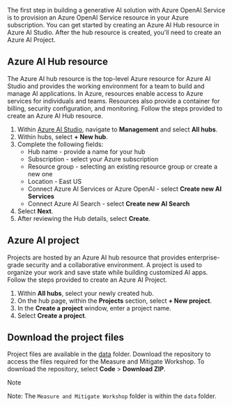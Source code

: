 The first step in building a generative AI solution with Azure OpenAI Service  is to provision an Azure OpenAI Service resource in your Azure subscription. You can get started by creating an Azure AI Hub resource in Azure AI Studio. After the hub resource is created, you'll need to create an Azure AI Project. 

## Azure AI Hub resource

The Azure AI hub resource is the top-level Azure resource for Azure AI Studio and provides the working environment for a team to build and manage AI applications. In Azure, resources enable access to Azure services for individuals and teams. Resources also provide a container for billing, security configuration, and monitoring. Follow the steps provided to create an Azure AI Hub resource.

1. Within [Azure AI Studio](https://ai.azure.com/), navigate to **Management** and select **All hubs**.
1. Within hubs, select **+ New hub**.
1. Complete the following fields:
    - Hub name - provide a name for your hub
    - Subscription - select your Azure subscription
    - Resource group - selecting an existing resource group or create a new one
    - Location - East US
    - Connect Azure AI Services or Azure OpenAI - select **Create new AI Services**
    - Connect Azure AI Search - select **Create new AI Search**
1. Select **Next**.
1. After reviewing the Hub details, select **Create**.

## Azure AI project

Projects are hosted by an Azure AI hub resource that provides enterprise-grade security and a collaborative environment. A project is used to organize your work and save state while building customized AI apps. Follow the steps provided to create an Azure AI Project.

1. Within **All hubs**, select your newly created hub.
1. On the hub page, within the **Projects** section, select **+ New project**.
1. In the **Create a project** window, enter a project name.
1. Select **Create a project**.

## Download the project files

Project files are available in the [data](https://github.com/Azure-Samples/aacs-workshops/) folder. Download the repository to access the files required for the Measure and Mitigate Workshop. To download the repository, select **Code** > **Download ZIP**.

> [!NOTE]
> Note: The `Measure and Mitigate Workshop` folder is within the `data` folder.

